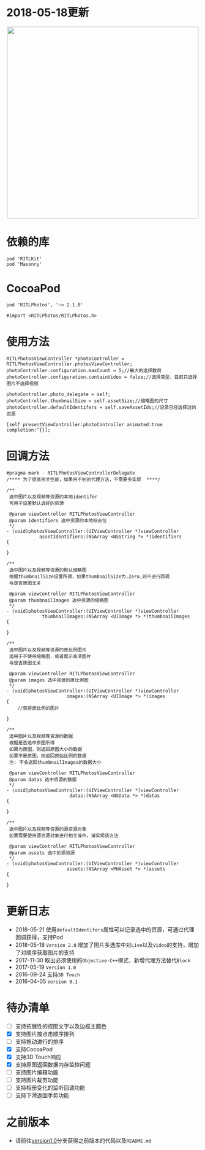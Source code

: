 

# 2018-05-18更新



<div align="center"><img src="https://github.com/RITL/RITLImagePickerDemo/blob/master/RITLPhotoDemo/RITLPhotos.gif" height=500></img></div>

# 依赖的库
```
pod 'RITLKit'
pod 'Masonry'
```
# CocoaPod
```
pod 'RITLPhotos', '~> 2.1.0'
```
```
#import <RITLPhotos/RITLPhotos.h>
```

# 使用方法
```
RITLPhotosViewController *photoController = RITLPhotosViewController.photosViewController;
photoController.configuration.maxCount = 5;//最大的选择数目
photoController.configuration.containVideo = false;//选择类型，目前只选择图片不选择视频

photoController.photo_delegate = self;
photoController.thumbnailSize = self.assetSize;//缩略图的尺寸
photoController.defaultIdentifers = self.saveAssetIds;//记录已经选择过的资源

[self presentViewController:photoController animated:true completion:^{}];
```

# 回调方法
```
#pragma mark - RITLPhotosViewControllerDelegate
/**** 为了提高相关性能，如果用不到的代理方法，不需要多实现  ****/

/**
 选中图片以及视频等资源的本地identifer
 可用于设置默认选好的资源
 
 @param viewController RITLPhotosViewController
 @param identifiers 选中资源的本地标志位
 */
- (void)photosViewController:(UIViewController *)viewController
            assetIdentifiers:(NSArray <NSString *> *)identifiers
{
    
}
```
```
/**
 选中图片以及视频等资源的默认缩略图
 根据thumbnailSize设置所得，如果thumbnailSize为.Zero,则不进行回调
 与是否原图无关
 
 @param viewController RITLPhotosViewController
 @param thumbnailImages 选中资源的缩略图
 */
- (void)photosViewController:(UIViewController *)viewController
             thumbnailImages:(NSArray <UIImage *> *)thumbnailImages
{

}
```
```
/**
 选中图片以及视频等资源的原比例图片
 适用于不使用缩略图，或者展示高清图片
 与是否原图无关
 
 @param viewController RITLPhotosViewController
 @param images 选中资源的原比例图
 */
- (void)photosViewController:(UIViewController *)viewController
                      images:(NSArray <UIImage *> *)images
{
    //获得原比例的图片

}
```
```
/**
 选中图片以及视频等资源的数据
 根据是否选中原图所得
 如果为原图，则返回原图大小的数据
 如果不是原图，则返回原始比例的数据
 注: 不会返回thumbnailImages的数据大小
 
 @param viewController RITLPhotosViewController
 @param datas 选中资源的数据
 */
- (void)photosViewController:(UIViewController *)viewController
                       datas:(NSArray <NSData *> *)datas
{
    
}
```
```
/**
 选中图片以及视频等资源的源资源对象
 如果需要使用源资源对象进行相关操作，请实现该方法
 
 @param viewController RITLPhotosViewController
 @param assets 选中的源资源
 */
- (void)photosViewController:(UIViewController *)viewController
                      assets:(NSArray <PHAsset *> *)assets
{
    
}

```


# 更新日志
- 2018-05-21 使用`defaultIdentifers`属性可以记录选中的资源，可通过代理回调获得，支持Pod
- 2018-05-18 `Version 2.0` 增加了图片多选库中对`Live`以及`Video`的支持，增加了对顺序获取图片的支持
- 2017-11-30 取出必须使用的`Objective-C++`模式，新增代理方法替代`Block`
- 2017-05-19 `Version 1.0`
- 2016-09-24 支持`3D Touch`
- 2016-04-05 `Version 0.1`

# 待办清单
 - [ ] 支持拓展性的视图文字以及边框主题色
 - [x] 支持图片按点击顺序排列
 - [ ] 支持拖动进行的排序
 - [x] 支持CocoaPod
 - [x] 支持3D Touch响应
 - [x] 支持原图返回数据内存监控问题
 - [ ] 支持图片编辑功能
 - [ ] 支持图片裁剪功能
 - [ ] 支持相册变化的监听回调功能
 - [ ] 支持下滑返回手势功能

# 之前版本

- 请前往[version1.0](https://github.com/RITL/RITLImagePickerDemo/tree/version1.0)分支获得之前版本的代码以及`README.md`
